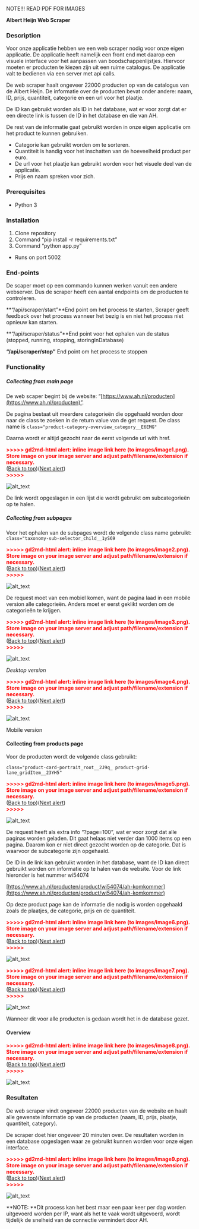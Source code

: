 NOTE!!! READ PDF FOR IMAGES

**Albert Heijn Web Scraper**


### Description

Voor onze applicatie hebben we een web scraper nodig voor onze eigen applicatie. De applicatie heeft namelijk een front end met daarop een visuele interface voor het aanpassen van boodschappenlijstjes. Hiervoor moeten er producten te kiezen zijn uit een ruime catalogus. De applicatie valt te bedienen via een server met api calls.

De web scraper haalt ongeveer 22000 producten op van de catalogus van de Albert Heijn. De informatie over de producten bevat onder andere: naam, ID, prijs, quantiteit, categorie en een url voor het plaatje.

De ID kan gebruikt worden als ID in het database, wat er voor zorgt dat er een directe link is tussen de ID in het database en die van AH. 

De rest van de informatie gaat gebruikt worden in onze eigen applicatie om het product te kunnen gebruiken. 



*   Categorie kan gebruikt worden om te sorteren.
*   Quantiteit is handig voor het inschatten van de hoeveelheid product per euro.
*   De url voor het plaatje kan gebruikt worden voor het visuele deel van de applicatie.
*   Prijs en naam spreken voor zich.


### Prerequisites



*   Python 3


### Installation



1. Clone repository 
2. Command “pip install -r requirements.txt”
3. Command “python app.py”
*   Runs on port 5002


### End-points

De scaper moet op een commando kunnen werken vanuit een andere webserver. Dus de scraper heeft een aantal endpoints om de producten te controleren.

**“/api/scraper/start”**End point om het process te starten, Scraper geeft feedback over het process wanneer het bezig is en niet het process niet opnieuw kan starten.

**“/api/scraper/status”**End point voor het ophalen van de status (stopped, running, stopping, storingInDatabase)

**“/api/scraper/stop”** End point om het process te stoppen


### Functionality


##### Collecting from main page

De web scaper begint bij de website: “[https://www.ah.nl/producten](https://www.ah.nl/producten)”.

De pagina bestaat uit meerdere categorieën die opgehaald worden door naar de class te zoeken in de return value van de get request. De class name is `class="product-category-overview_category__E6EMG"`

Daarna wordt er altijd gezocht naar de eerst volgende url with href.



<p id="gdcalert1" ><span style="color: red; font-weight: bold">>>>>>  gd2md-html alert: inline image link here (to images/image1.png). Store image on your image server and adjust path/filename/extension if necessary. </span><br>(<a href="#">Back to top</a>)(<a href="#gdcalert2">Next alert</a>)<br><span style="color: red; font-weight: bold">>>>>> </span></p>


![alt_text](images/image1.png "image_tooltip")


De link wordt opgeslagen in een lijst die wordt gebruikt om subcategorieën op te halen.


##### Collecting from subpages

Voor het ophalen van de subpages wordt de volgende class name gebruikt: `class="taxonomy-sub-selector_child__1yS69`



<p id="gdcalert2" ><span style="color: red; font-weight: bold">>>>>>  gd2md-html alert: inline image link here (to images/image2.png). Store image on your image server and adjust path/filename/extension if necessary. </span><br>(<a href="#">Back to top</a>)(<a href="#gdcalert3">Next alert</a>)<br><span style="color: red; font-weight: bold">>>>>> </span></p>


![alt_text](images/image2.png "image_tooltip")


De request moet van een mobiel komen, want de pagina laad in een mobile version alle categorieën. Anders moet er eerst geklikt worden om de categorieën te krijgen.



<p id="gdcalert3" ><span style="color: red; font-weight: bold">>>>>>  gd2md-html alert: inline image link here (to images/image3.png). Store image on your image server and adjust path/filename/extension if necessary. </span><br>(<a href="#">Back to top</a>)(<a href="#gdcalert4">Next alert</a>)<br><span style="color: red; font-weight: bold">>>>>> </span></p>


![alt_text](images/image3.png "image_tooltip")


_Desktop version_



<p id="gdcalert4" ><span style="color: red; font-weight: bold">>>>>>  gd2md-html alert: inline image link here (to images/image4.png). Store image on your image server and adjust path/filename/extension if necessary. </span><br>(<a href="#">Back to top</a>)(<a href="#gdcalert5">Next alert</a>)<br><span style="color: red; font-weight: bold">>>>>> </span></p>


![alt_text](images/image4.png "image_tooltip")


Mobile version


#### Collecting from products page

Voor de producten wordt de volgende class gebruikt:


```
class="product-card-portrait_root__2J9q_ product-grid-lane_gridItem__23YH5"
```




<p id="gdcalert5" ><span style="color: red; font-weight: bold">>>>>>  gd2md-html alert: inline image link here (to images/image5.png). Store image on your image server and adjust path/filename/extension if necessary. </span><br>(<a href="#">Back to top</a>)(<a href="#gdcalert6">Next alert</a>)<br><span style="color: red; font-weight: bold">>>>>> </span></p>


![alt_text](images/image5.png "image_tooltip")


De request heeft als extra info “?page=100”, wat er voor zorgt dat alle paginas worden geladen. Dit gaat helaas niet verder dan 1000 items op een pagina. Daarom kon er niet direct gezocht worden op de categorie. Dat is waarvoor de subcategorie zijn opgehaald.

De ID in de link kan gebruikt worden in het database, want de ID kan direct gebruikt worden om informatie op te halen van de website. Voor de link hieronder is het nummer wi54074

[https://www.ah.nl/producten/product/wi54074/ah-komkommer](https://www.ah.nl/producten/product/wi54074/ah-komkommer)

Op deze product page kan de informatie die nodig is worden opgehaald zoals de plaatjes, de categorie, prijs en de quantiteit.

<p id="gdcalert6" ><span style="color: red; font-weight: bold">>>>>>  gd2md-html alert: inline image link here (to images/image6.png). Store image on your image server and adjust path/filename/extension if necessary. </span><br>(<a href="#">Back to top</a>)(<a href="#gdcalert7">Next alert</a>)<br><span style="color: red; font-weight: bold">>>>>> </span></p>


![alt_text](images/image6.png "image_tooltip")




<p id="gdcalert7" ><span style="color: red; font-weight: bold">>>>>>  gd2md-html alert: inline image link here (to images/image7.png). Store image on your image server and adjust path/filename/extension if necessary. </span><br>(<a href="#">Back to top</a>)(<a href="#gdcalert8">Next alert</a>)<br><span style="color: red; font-weight: bold">>>>>> </span></p>


![alt_text](images/image7.png "image_tooltip")


Wanneer dit voor alle producten is gedaan wordt het in de database gezet.


#### Overview



<p id="gdcalert8" ><span style="color: red; font-weight: bold">>>>>>  gd2md-html alert: inline image link here (to images/image8.png). Store image on your image server and adjust path/filename/extension if necessary. </span><br>(<a href="#">Back to top</a>)(<a href="#gdcalert9">Next alert</a>)<br><span style="color: red; font-weight: bold">>>>>> </span></p>


![alt_text](images/image8.png "image_tooltip")



### Resultaten

De web scraper vindt ongeveer 22000 producten van de website en haalt alle gewenste informatie op van de producten (naam, ID, prijs, plaatje, quantiteit, category).

De scraper doet hier ongeveer 20 minuten over. De resultaten worden in een database opgeslagen waar ze gebruikt kunnen worden voor onze eigen interface. 



<p id="gdcalert9" ><span style="color: red; font-weight: bold">>>>>>  gd2md-html alert: inline image link here (to images/image9.png). Store image on your image server and adjust path/filename/extension if necessary. </span><br>(<a href="#">Back to top</a>)(<a href="#gdcalert10">Next alert</a>)<br><span style="color: red; font-weight: bold">>>>>> </span></p>


![alt_text](images/image9.png "image_tooltip")


**NOTE: **Dit process kan het best maar een paar keer per dag worden uitgevoerd worden per IP, want als het te vaak wordt uitgevoerd, wordt tijdelijk de snelheid van de connectie vermindert door AH.
